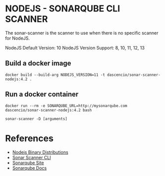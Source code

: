 # NODEJS - SONARQUBE CLI SCANNER

The sonar-scanner is the scanner to use when there is no specific scanner for NodeJS.

NodeJS Default Version: 10
NodeJS Version Support: 8, 10, 11, 12, 13

## Build a docker image

```
docker build --build-arg NODEJS_VERSION=11 -t dascencio/sonar-scanner-nodejs:4.2 .
```

## Run a docker container

```
docker run --rm -e SONARQUBE_URL=http://mysonarqube.com dascencio/sonar-scanner-nodejs:4.2 bash

sonar-scanner -D [arguments]
```

# References

* [Nodejs Binary Distributions](https://github.com/nodesource/distributions/blob/master/README.md)
* [Sonar Scanner CLI](https://github.com/dascenciohz/sonar-scanner)
* [Sonarqube Site](https://www.sonarqube.org/)
* [Sonarqube Docs](https://docs.sonarqube.org/latest/)
